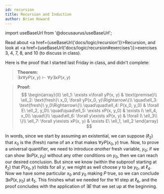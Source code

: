 ```yaml
---
id: recursion
title: Recursion and Induction
author: Brian Howard
---
```

import useBaseUrl from '@docusaurus/useBaseUrl';

Read about <a href={useBaseUrl('docs/logic/recursion')}>Recursion</a>,
and look at <a href={useBaseUrl('docs/logic/recursion#exercises')}>exercises 3, 4, 7, 8, and 10</a> (to discuss in class).

<!--truncate-->
Here is the proof that I started last Friday in class, and didn't complete:

> **Theorem:**  
$\exists x\forall yP(x, y)\vdash\forall y\exists xP(x, y)$

> **Proof:**
$$ \begin{array}{ll}
\ell_1: \exists x\forall yP(x, y) & \text{premise}\\
\ell_2: \text{fresh}\ x_0, \forall yP(x_0, y)\Rightarrow\{\\
\quad\ell_3: \text{fresh}\ y_0\Rightarrow\{\\
\quad\quad\ell_4: P(x_0, y_0) & \forall E\ \ell_2, y_0\\
\quad\quad\ell_5: \exists xP(x, y_0) & \exists I\ \ell_4, x_0\\
\quad\}\\
\quad\ell_6: \forall y\exists xP(x, y) & \forall I\ \ell_3\\
\}\\
\ell_7: \forall y\exists xP(x, y) & \exists E\ \ell_1, \ell_2
\end{array} $$
>
In words, since we start by assuming an existential, we can suppose ($\ell_2$) that $x_0$ is the (fresh) name of an $x$
that makes $\forall yP(x_0, y)$ true. Now, to prove a universal quantifier, we need to introduce _another_ fresh variable,
$y_0$; if we can show $\exists xP(x, y_0)$ without any other conditions on $y_0$, then we can reach our desired conclusion.
But since we know (within the subproof starting at $\ell_2$) that $P(x_0, y)$ holds for all $y$, we might as well choose
$y$ to be $y_0$, at $\ell_4$. Now we have some particular $x_0$ and $y_0$ making $P$ true, so we can conclude $\exists xP(x, y_0)$
at $\ell_5$. This finishes what we needed for the $\forall I$ step at $\ell_6$, and the proof concludes with the application of
$\exists E$ that we set up at the beginning.